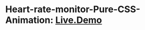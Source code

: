 # Heart-rate-monitor-Pure-CSS-Animation: [Live.Demo]( https://hona-08.github.io/Heart-rate-monitor-Pure-CSS-Animation/)
